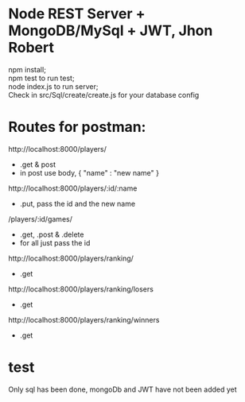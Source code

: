 # Node REST Server + MongoDB/MySql + JWT, Jhon Robert

npm install;</br>
npm test to run test; </br>
node index.js to run server;</br>
Check in src/Sql/create/create.js for your database config</br>

# Routes for postman: 
http://localhost:8000/players/
- .get & post
- in post use body, { "name" : "new name" }

http://localhost:8000/players/:id/:name
- .put, pass the id and the new name

/players/:id/games/
- .get, .post & .delete
- for all just pass the id

http://localhost:8000/players/ranking/
- .get

http://localhost:8000/players/ranking/losers
- .get

http://localhost:8000/players/ranking/winners
- .get

# test
Only sql has been done, mongoDb and JWT have not been added yet
